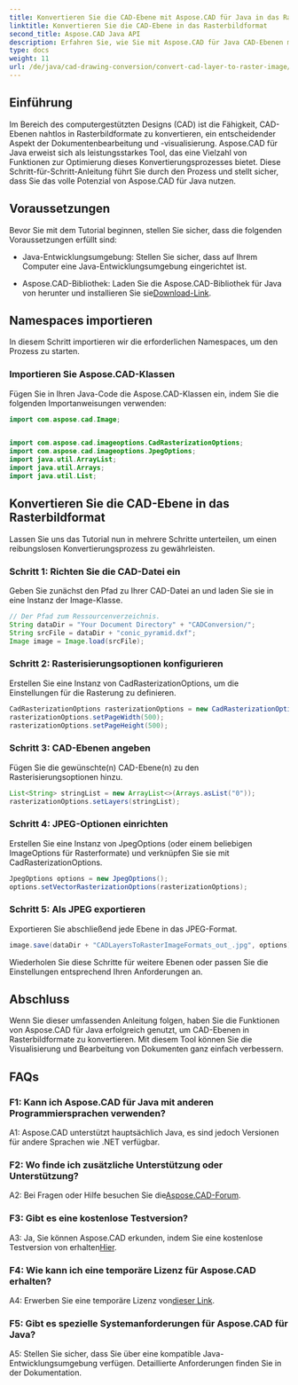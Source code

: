 ```yaml
---
title: Konvertieren Sie die CAD-Ebene mit Aspose.CAD für Java in das Rasterbildformat
linktitle: Konvertieren Sie die CAD-Ebene in das Rasterbildformat
second_title: Aspose.CAD Java API
description: Erfahren Sie, wie Sie mit Aspose.CAD für Java CAD-Ebenen mühelos in Rasterbilder konvertieren. Befolgen Sie unsere Schritt-für-Schritt-Anleitung für eine nahtlose Dokumentenvisualisierung.
type: docs
weight: 11
url: /de/java/cad-drawing-conversion/convert-cad-layer-to-raster-image/
---
```

## Einführung

Im Bereich des computergestützten Designs (CAD) ist die Fähigkeit, CAD-Ebenen nahtlos in Rasterbildformate zu konvertieren, ein entscheidender Aspekt der Dokumentenbearbeitung und -visualisierung. Aspose.CAD für Java erweist sich als leistungsstarkes Tool, das eine Vielzahl von Funktionen zur Optimierung dieses Konvertierungsprozesses bietet. Diese Schritt-für-Schritt-Anleitung führt Sie durch den Prozess und stellt sicher, dass Sie das volle Potenzial von Aspose.CAD für Java nutzen.

## Voraussetzungen

Bevor Sie mit dem Tutorial beginnen, stellen Sie sicher, dass die folgenden Voraussetzungen erfüllt sind:

- Java-Entwicklungsumgebung: Stellen Sie sicher, dass auf Ihrem Computer eine Java-Entwicklungsumgebung eingerichtet ist.

-  Aspose.CAD-Bibliothek: Laden Sie die Aspose.CAD-Bibliothek für Java von herunter und installieren Sie sie[Download-Link](https://releases.aspose.com/cad/java/).

## Namespaces importieren

In diesem Schritt importieren wir die erforderlichen Namespaces, um den Prozess zu starten.

### Importieren Sie Aspose.CAD-Klassen

Fügen Sie in Ihren Java-Code die Aspose.CAD-Klassen ein, indem Sie die folgenden Importanweisungen verwenden:

```java
import com.aspose.cad.Image;


import com.aspose.cad.imageoptions.CadRasterizationOptions;
import com.aspose.cad.imageoptions.JpegOptions;
import java.util.ArrayList;
import java.util.Arrays;
import java.util.List;
```

## Konvertieren Sie die CAD-Ebene in das Rasterbildformat

Lassen Sie uns das Tutorial nun in mehrere Schritte unterteilen, um einen reibungslosen Konvertierungsprozess zu gewährleisten.

### Schritt 1: Richten Sie die CAD-Datei ein

Geben Sie zunächst den Pfad zu Ihrer CAD-Datei an und laden Sie sie in eine Instanz der Image-Klasse.

```java
// Der Pfad zum Ressourcenverzeichnis.
String dataDir = "Your Document Directory" + "CADConversion/";
String srcFile = dataDir + "conic_pyramid.dxf";
Image image = Image.load(srcFile);
```

### Schritt 2: Rasterisierungsoptionen konfigurieren

Erstellen Sie eine Instanz von CadRasterizationOptions, um die Einstellungen für die Rasterung zu definieren.

```java
CadRasterizationOptions rasterizationOptions = new CadRasterizationOptions();
rasterizationOptions.setPageWidth(500);
rasterizationOptions.setPageHeight(500);
```

### Schritt 3: CAD-Ebenen angeben

Fügen Sie die gewünschte(n) CAD-Ebene(n) zu den Rasterisierungsoptionen hinzu.

```java
List<String> stringList = new ArrayList<>(Arrays.asList("0"));
rasterizationOptions.setLayers(stringList);
```

### Schritt 4: JPEG-Optionen einrichten

Erstellen Sie eine Instanz von JpegOptions (oder einem beliebigen ImageOptions für Rasterformate) und verknüpfen Sie sie mit CadRasterizationOptions.

```java
JpegOptions options = new JpegOptions();
options.setVectorRasterizationOptions(rasterizationOptions);
```

### Schritt 5: Als JPEG exportieren

Exportieren Sie abschließend jede Ebene in das JPEG-Format.

```java
image.save(dataDir + "CADLayersToRasterImageFormats_out_.jpg", options);
```

Wiederholen Sie diese Schritte für weitere Ebenen oder passen Sie die Einstellungen entsprechend Ihren Anforderungen an.

## Abschluss

Wenn Sie dieser umfassenden Anleitung folgen, haben Sie die Funktionen von Aspose.CAD für Java erfolgreich genutzt, um CAD-Ebenen in Rasterbildformate zu konvertieren. Mit diesem Tool können Sie die Visualisierung und Bearbeitung von Dokumenten ganz einfach verbessern.

## FAQs

### F1: Kann ich Aspose.CAD für Java mit anderen Programmiersprachen verwenden?

A1: Aspose.CAD unterstützt hauptsächlich Java, es sind jedoch Versionen für andere Sprachen wie .NET verfügbar.

### F2: Wo finde ich zusätzliche Unterstützung oder Unterstützung?

 A2: Bei Fragen oder Hilfe besuchen Sie die[Aspose.CAD-Forum](https://forum.aspose.com/c/cad/19).

### F3: Gibt es eine kostenlose Testversion?

 A3: Ja, Sie können Aspose.CAD erkunden, indem Sie eine kostenlose Testversion von erhalten[Hier](https://releases.aspose.com/).

### F4: Wie kann ich eine temporäre Lizenz für Aspose.CAD erhalten?

 A4: Erwerben Sie eine temporäre Lizenz von[dieser Link](https://purchase.aspose.com/temporary-license/).

### F5: Gibt es spezielle Systemanforderungen für Aspose.CAD für Java?

A5: Stellen Sie sicher, dass Sie über eine kompatible Java-Entwicklungsumgebung verfügen. Detaillierte Anforderungen finden Sie in der Dokumentation.